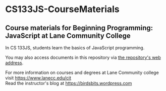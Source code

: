 # CS133JS-CourseMaterials
## Course materials for Beginning Programming: JavaScript at Lane Community College
In CS 133JS, students learn the basics of JavaScript programming. 

You may also access documents in this repository via [the repository's web address](https://lcc-cit.github.io/CS133JS-CourseMaterials).

For more information on courses and degrees at Lane Community college visit https://www.lanecc.edu/cit  
Read the instructor's blog at https://birdsbits.wordpress.com
